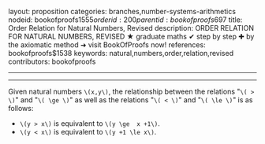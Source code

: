 layout: proposition
categories: branches,number-systems-arithmetics
nodeid: bookofproofs$1555
orderid: 200
parentid: bookofproofs$697
title: Order Relation for Natural Numbers, Revised
description: ORDER RELATION FOR NATURAL NUMBERS, REVISED &#9733; graduate maths &#10004; step by step &#10010; by the axiomatic method &#10140; visit BookOfProofs now!
references: bookofproofs$1538
keywords: natural,numbers,order,relation,revised
contributors: bookofproofs

---


---

Given natural numbers `\(x,y\)`, the relationship between the relations "`\( > \)`" and  "`\( \ge \)`" as well as the relations "`\( < \)`" and  "`\( \le \)`" is as follows:

* `\(y > x\)` is equivalent to `\(y \ge  x +1\)`.
* `\(y < x\)` is equivalent to `\(y +1 \le x\)`.
